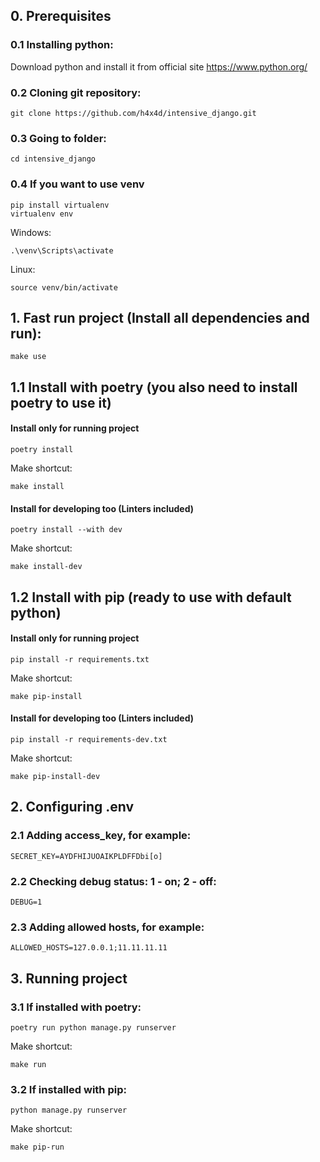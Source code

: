 ## 0. Prerequisites
### 0.1 Installing python:

Download python and install it from official site https://www.python.org/

### 0.2 Cloning git repository:
```
git clone https://github.com/h4x4d/intensive_django.git
```
### 0.3 Going to folder:
```
cd intensive_django
```

### 0.4 If you want to use venv
```
pip install virtualenv
virtualenv env
```
Windows:
```
.\venv\Scripts\activate
```
Linux:
```
source venv/bin/activate
```

## 1. Fast run project (Install all dependencies and run):
```
make use
```

## 1.1 Install with poetry (you also need to install poetry to use it)
#### Install only for running project
```
poetry install 
```
Make shortcut:
```
make install
```
#### Install for developing too (Linters included)
```
poetry install --with dev
```
Make shortcut:
```
make install-dev
```


## 1.2 Install with pip (ready to use with default python)
#### Install only for running project
```
pip install -r requirements.txt 
```
Make shortcut:
```
make pip-install
```
#### Install for developing too (Linters included)
```
pip install -r requirements-dev.txt 
```
Make shortcut:
```
make pip-install-dev
```

## 2. Configuring .env

### 2.1 Adding access_key, for example:
```
SECRET_KEY=AYDFHIJUOAIKPLDFFDbi[o]
```
### 2.2 Checking debug status: 1 - on; 2 - off:
```
DEBUG=1
```
### 2.3 Adding allowed hosts, for example:
```
ALLOWED_HOSTS=127.0.0.1;11.11.11.11
```

## 3. Running project
### 3.1 If installed with poetry:
```
poetry run python manage.py runserver
```
Make shortcut:
```
make run
```
### 3.2 If installed with pip:
```
python manage.py runserver
```
Make shortcut:
```
make pip-run
```